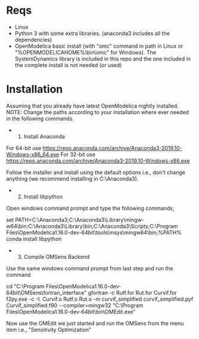# Reqs
- Linux
- Python 3 with some extra libraries. (anaconda3 includes all the dependencies)
- OpenModelica basic install (with "omc" command in path in Linux or "%OPENMODELICAHOME%\\bin\\omc" for Windows). The SystemDynamics library is included in this repo and the one included in the complete install is not needed (or used)

# Installation
Assuming that you already have latest OpenModelica nightly installed.
NOTE: Change the paths according to your installation where ever needed in the following commands.

* 1. Install Anaconda


For 64-bit use https://repo.anaconda.com/archive/Anaconda3-2019.10-Windows-x86_64.exe
For 32-bit use https://repo.anaconda.com/archive/Anaconda3-2019.10-Windows-x86.exe

Follow the installer and install using the default options i.e., don't change anything (we recommend installing in C:\Anaconda3).

* 2. Install libpython

Open windows command prompt and type the following commands,

set PATH=C:\Anaconda3;C:\Anaconda3\Library\mingw-w64\bin\;C:\Anaconda3\Library\bin;C:\Anaconda3\Scripts;C:\Program Files\OpenModelica1.16.0-dev-64bit\tools\msys\mingw64\bin;%PATH%
conda install libpython

* 3. Compile OMSens Backend


Use the same windows command prompt from last step and run the command

cd "C:\Program Files\OpenModelica1.16.0-dev-64bit\OMSens\fortran_interface"
gfortran -c Rutf.for Rut.for Curvif.for
f2py.exe -c -I. Curvif.o Rutf.o Rut.o -m curvif_simplified curvif_simplified.pyf Curvif_simplified.f90 --compiler=mingw32
"C:\Program Files\OpenModelica1.16.0-dev-64bit\bin\OMEdit.exe"

Now use the OMEdit we just started and run the OMSens from the menu item i.e., "Sensitivity Optimization"
